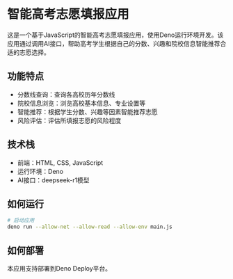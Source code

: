 # 智能高考志愿填报应用

这是一个基于JavaScript的智能高考志愿填报应用，使用Deno运行环境开发。该应用通过调用AI接口，帮助高考学生根据自己的分数、兴趣和院校信息智能推荐合适的志愿选择。

## 功能特点

- 分数线查询：查询各高校历年分数线
- 院校信息浏览：浏览高校基本信息、专业设置等
- 智能推荐：根据学生分数、兴趣等因素智能推荐志愿
- 风险评估：评估所填报志愿的风险程度

## 技术栈

- 前端：HTML, CSS, JavaScript
- 运行环境：Deno
- AI接口：deepseek-r1模型

## 如何运行

```bash
# 启动应用
deno run --allow-net --allow-read --allow-env main.js
```

## 如何部署

本应用支持部署到Deno Deploy平台。